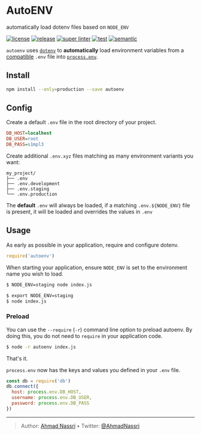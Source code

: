 # AutoENV

automatically load dotenv files based on `NODE_ENV`

[![license][license-img]][license-url]
[![release][release-img]][release-url]
[![super linter][super-linter-img]][super-linter-url]
[![test][test-img]][test-url]
[![semantic][semantic-img]][semantic-url]

`autoenv` uses [`dotenv`][] to **automatically** load environment variables from a [compatible][] `.env` file into [`process.env`][].

## Install

``` bash
npm install --only=production --save autoenv
```

## Config

Create a default `.env` file in the root directory of your project.

``` ini
DB_HOST=localhost
DB_USER=root
DB_PASS=s1mpl3
```

Create additional `.env.xyz` files matching as many environment variants you want:

``` plain
my_project/
├── .env
├── .env.development
├── .env.staging
└── .env.production
```

The **default** `.env` will always be loaded, if a matching `.env.${NODE_ENV}` file is present, it will be loaded and overrides the values in `.env`

## Usage

As early as possible in your application, require and configure dotenv.

``` js
require('autoenv')
```

When starting your application, ensure `NODE_ENV` is set to the environment name you wish to load.

``` bash
$ NODE_ENV=staging node index.js
```

``` bash
$ export NODE_ENV=staging
$ node index.js
```

### Preload

You can use the `--require` (`-r`) command line option to preload autoenv. By doing this, you do not need to `require` in your application code.

``` bash
$ node -r autoenv index.js
```

That's it.

`process.env` now has the keys and values you defined in your `.env` file.

``` js
const db = require('db')
db.connect({
  host: process.env.DB_HOST,
  username: process.env.DB_USER,
  password: process.env.DB_PASS
})
```

  [`dotenv`]: https://github.com/motdotla/dotenv/
  [compatible]: #config
  [`process.env`]: https://nodejs.org/docs/latest/api/process.html#process_process_env

----
> Author: [Ahmad Nassri](https://www.ahmadnassri.com/) &bull;
> Twitter: [@AhmadNassri](https://twitter.com/AhmadNassri)

[license-url]: LICENSE
[license-img]: https://badgen.net/github/license/ahmadnassri/node-autoenv

[release-url]: https://github.com/ahmadnassri/node-autoenv/releases
[release-img]: https://badgen.net/github/release/ahmadnassri/node-autoenv

[super-linter-url]: https://github.com/ahmadnassri/node-autoenv/actions?query=workflow%3Asuper-linter
[super-linter-img]: https://github.com/ahmadnassri/node-autoenv/workflows/super-linter/badge.svg

[test-url]: https://github.com/ahmadnassri/node-autoenv/actions?query=workflow%3Atest
[test-img]: https://github.com/ahmadnassri/node-autoenv/workflows/test/badge.svg

[semantic-url]: https://github.com/ahmadnassri/node-autoenv/actions?query=workflow%3Arelease
[semantic-img]: https://badgen.net/badge/📦/semantically%20released/blue
